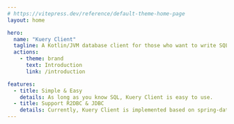 ```yaml
---
# https://vitepress.dev/reference/default-theme-home-page
layout: home

hero:
  name: "Kuery Client"
  tagline: A Kotlin/JVM database client for those who want to write SQL
  actions:
    - theme: brand
      text: Introduction
      link: /introduction

features:
  - title: Simple & Easy
    details: As long as you know SQL, Kuery Client is easy to use.
  - title: Support R2DBC & JDBC
    details: Currently, Kuery Client is implemented based on spring-data-jdbc and spring-data-r2dbc. Use whichever you prefer.
---
```

